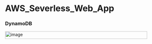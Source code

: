 # AWS_Severless_Web_App

### DynamoDB 

<img width="468" height="25" alt="image" src="https://github.com/user-attachments/assets/8d9d35a8-8aee-4aab-b6c2-fd968bc7c0b2" />

